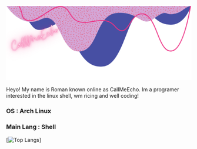 <img src=CallMeEcho.png />

Heyo! My name is Roman known online as CallMeEcho. Im a programer interested in the linux shell, wm ricing and well coding!

### OS : Arch Linux
### Main Lang : Shell

[![Top Langs](https://github-readme-stats.vercel.app/api/top-langs/?username=CallMeEchoCodes&show_icons=true&theme=radical)]
